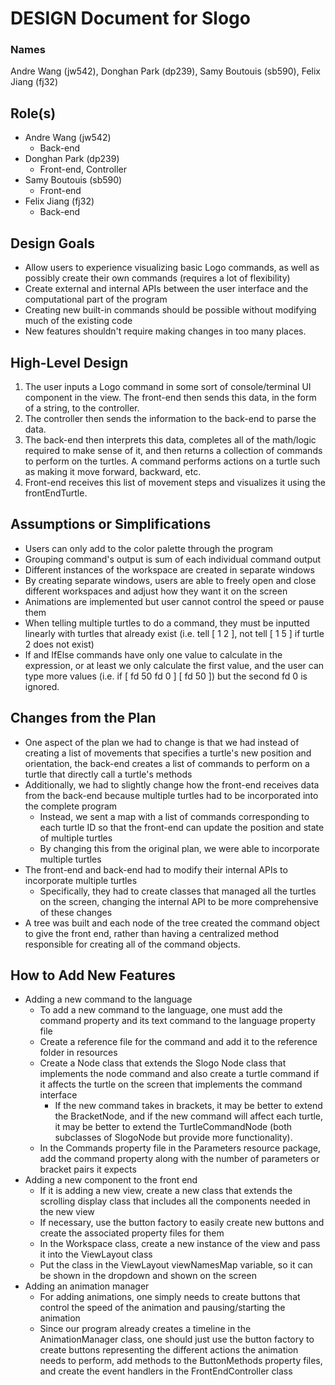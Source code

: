 # DESIGN Document for Slogo
### Names
Andre Wang (jw542),
Donghan Park (dp239),
Samy Boutouis (sb590),
Felix Jiang (fj32)

## Role(s)
* Andre Wang (jw542)
    * Back-end
* Donghan Park (dp239)
    * Front-end, Controller
* Samy Boutouis (sb590)
    * Front-end
* Felix Jiang (fj32)
    * Back-end

## Design Goals
* Allow users to experience visualizing basic Logo commands, as well as possibly create their own commands (requires a lot of flexibility)
* Create external and internal APIs between the user interface and the computational part of the program
* Creating new built-in commands should be possible without modifying much of the existing code
* New features shouldn't require making changes in too many places.

## High-Level Design
1. The user inputs a Logo command in some sort of console/terminal UI component in the view. The front-end then sends this data, in the form of a string, to the controller.
2. The controller then sends the information to the back-end to parse the data.
3. The back-end then interprets this data, completes all of the math/logic required to make sense of it, and then returns a collection of commands to perform on the turtles. A command performs actions on a turtle such as making it move forward, backward, etc.
4. Front-end receives this list of movement steps and visualizes it using the frontEndTurtle.

## Assumptions or Simplifications
* Users can only add to the color palette through the program
* Grouping command's output is sum of each individual command output
* Different instances of the workspace are created in separate windows
* By creating separate windows, users are able to freely open and close different workspaces and adjust how they want it on the screen
* Animations are implemented but user cannot control the speed or pause them
* When telling multiple turtles to do a command, they must be inputted linearly with turtles that already exist (i.e. tell [ 1 2 ], not tell [ 1 5 ] if turtle 2 does not exist)
* If and IfElse commands have only one value to calculate in the expression, or at least we only calculate the first value, and the user can type more values (i.e. if [ fd 50 fd 0 ] [ fd 50 ]) but the second fd 0 is ignored.

## Changes from the Plan
* One aspect of the plan we had to change is that we had instead of creating a list of movements that specifies a turtle's new position and orientation, the back-end creates a list of commands to perform on a turtle that directly call a turtle's methods
* Additionally, we had to slightly change how the front-end receives data from the back-end because multiple turtles had to be incorporated into the complete program
    * Instead, we sent a map with a list of commands corresponding to each turtle ID so that the front-end can update the position and state of multiple turtles
    * By changing this from the original plan, we were able to incorporate multiple turtles
* The front-end and back-end had to modify their internal APIs to incorporate multiple turtles
    * Specifically, they had to create classes that managed all the turtles on the screen, changing the internal API to be more comprehensive of these changes
* A tree was built and each node of the tree created the command object to give the front end, rather than having a centralized method responsible for creating all of the command objects.

## How to Add New Features
* Adding a new command to the language
    * To add a new command to the language, one must add the command property and its text command to the language property file
    * Create a reference file for the command and add it to the reference folder in resources
    * Create a Node class that extends the Slogo Node class that implements the node command and also create a turtle command if it affects the turtle on the screen that implements the command interface
        * If the new command takes in brackets, it may be better to extend the BracketNode, and if the new command will affect each turtle, it may be better to extend the TurtleCommandNode (both subclasses of SlogoNode but provide more functionality).
    * In the Commands property file in the Parameters resource package, add the command property along with the number of parameters or bracket pairs it expects
* Adding a new component to the front end
    * If it is adding a new view, create a new class that extends the scrolling display class that includes all the components needed in the new view
    * If necessary, use the button factory to easily create new buttons and create the associated property files for them
    * In the Workspace class, create a new instance of the view and pass it into the ViewLayout class
    * Put the class in the ViewLayout viewNamesMap variable, so it can be shown in the dropdown and shown on the screen
* Adding an animation manager
    * For adding animations, one simply needs to create buttons that control the speed of the animation and pausing/starting the animation
    * Since our program already creates a timeline in the AnimationManager class, one should just use the button factory to create buttons representing the different actions the animation needs to perform, add methods to the ButtonMethods property files, and create the event handlers in the FrontEndController class
    